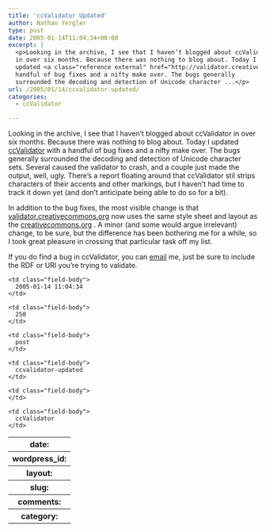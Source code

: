 ```yaml
---
title: 'ccValidator Updated'
author: Nathan Yergler
type: post
date: 2005-01-14T11:04:34+00:00
excerpt: |
  <p>Looking in the archive, I see that I haven’t blogged about ccValidator
  in over six months. Because there was nothing to blog about. Today I
  updated <a class="reference external" href="http://validator.creativecommons.org">ccValidator</a> with a
  handful of bug fixes and a nifty make over. The bugs generally
  surrounded the decoding and detection of Unicode character ...</p>
url: /2005/01/14/ccvalidator-updated/
categories:
  - ccValidator

---
```

Looking in the archive, I see that I haven’t blogged about ccValidator in over six months. Because there was nothing to blog about. Today I updated [ccValidator][1]  with a handful of bug fixes and a nifty make over. The bugs generally surrounded the decoding and detection of Unicode character sets. Several caused the validator to crash, and a couple just made the output, well, ugly. There’s a report floating around that ccValidator stil strips characters of their accents and other markings, but I haven’t had time to track it down yet (and don’t anticipate being able to do so for a bit).

In addition to the bug fixes, the most visible change is that [validator.creativecommons.org][1]  now uses the same style sheet and layout as the [creativecommons.org][2] . A minor (and some would argue irrelevant) change, to be sure, but the difference has been bothering me for a while, so I took great pleasure in crossing that particular task off my list.

If you do find a bug in ccValidator, you can [email][3]  me, just be sure to include the <span class="caps">RDF</span> or <span class="caps">URI</span> you’re trying to validate.

<table class="docutils field-list" frame="void" rules="none">
  <col class="field-name" /> <col class="field-body" /> <tr class="field">
    <th class="field-name">
      date:
    </th>

    <td class="field-body">
      2005-01-14 11:04:34
    </td>
  </tr>

  <tr class="field">
    <th class="field-name">
      wordpress_id:
    </th>

    <td class="field-body">
      250
    </td>
  </tr>

  <tr class="field">
    <th class="field-name">
      layout:
    </th>

    <td class="field-body">
      post
    </td>
  </tr>

  <tr class="field">
    <th class="field-name">
      slug:
    </th>

    <td class="field-body">
      ccvalidator-updated
    </td>
  </tr>

  <tr class="field">
    <th class="field-name">
      comments:
    </th>

    <td class="field-body">
    </td>
  </tr>

  <tr class="field">
    <th class="field-name">
      category:
    </th>

    <td class="field-body">
      ccValidator
    </td>
  </tr>
</table>

 [1]: http://validator.creativecommons.org
 [2]: http://www.creativecommons.org
 [3]: /contact
